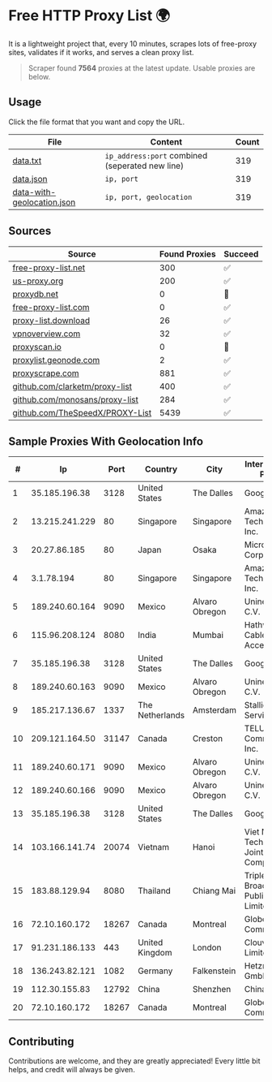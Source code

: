 
# Free HTTP Proxy List 🌍

It is a lightweight project that, every 10 minutes, scrapes lots of free-proxy sites, validates if it works, and serves a clean proxy list.


> Scraper found **7564** proxies at the latest update. Usable proxies are below.

## Usage

Click the file format that you want and copy the URL.


|File|Content|Count|
|----|-------|-----|
|[data.txt](https://raw.githubusercontent.com/themiralay/Proxy-List-World/master/data.txt)|`ip_address:port` combined (seperated new line)|319|
|[data.json](https://raw.githubusercontent.com/themiralay/Proxy-List-World/master/data.json)|`ip, port`|319|
|[data-with-geolocation.json](https://raw.githubusercontent.com/themiralay/Proxy-List-World/master/data-with-geolocation.json)|`ip, port, geolocation`|319|

## Sources

|Source|Found Proxies|Succeed|
|------|-------------|-------|
|[free-proxy-list.net](https://free-proxy-list.net)|300|✅|
|[us-proxy.org](https://www.us-proxy.org)|200|✅|
|[proxydb.net](http://proxydb.net)|0|🚫|
|[free-proxy-list.com](https://free-proxy-list.com/?page=&port=&type%5B%5D=http&type%5B%5D=https&up_time=0&search=Search)|0|✅|
|[proxy-list.download](https://www.proxy-list.download/HTTP)|26|✅|
|[vpnoverview.com](https://vpnoverview.com/privacy/anonymous-browsing/free-proxy-servers)|32|✅|
|[proxyscan.io](https://www.proxyscan.io)|0|🚫|
|[proxylist.geonode.com](https://proxylist.geonode.com/api/proxy-list?limit=300&page=1&sort_by=lastChecked&sort_type=desc&protocols=http,https)|2|✅|
|[proxyscrape.com](https://api.proxyscrape.com/v2/?request=displayproxies&protocol=http&timeout=10000&country=all&ssl=all&anonymity=all)|881|✅|
|[github.com/clarketm/proxy-list](https://raw.githubusercontent.com/clarketm/proxy-list/master/proxy-list-raw.txt)|400|✅|
|[github.com/monosans/proxy-list](https://raw.githubusercontent.com/monosans/proxy-list/main/proxies/http.txt)|284|✅|
|[github.com/TheSpeedX/PROXY-List](https://raw.githubusercontent.com/TheSpeedX/PROXY-List/master/http.txt)|5439|✅|


## Sample Proxies With Geolocation Info

|#|Ip|Port|Country|City|Internet Service Provider|
|-|--|----|-------|----|-------------------------|
|1|35.185.196.38|3128|United States|The Dalles|Google LLC|
|2|13.215.241.229|80|Singapore|Singapore|Amazon Technologies Inc.|
|3|20.27.86.185|80|Japan|Osaka|Microsoft Corporation|
|4|3.1.78.194|80|Singapore|Singapore|Amazon Technologies Inc.|
|5|189.240.60.164|9090|Mexico|Alvaro Obregon|Uninet S.A. de C.V.|
|6|115.96.208.124|8080|India|Mumbai|Hathway IP over Cable Internet Access|
|7|35.185.196.38|3128|United States|The Dalles|Google LLC|
|8|189.240.60.163|9090|Mexico|Alvaro Obregon|Uninet S.A. de C.V.|
|9|185.217.136.67|1337|The Netherlands|Amsterdam|Stallion Network Services Limited|
|10|209.121.164.50|31147|Canada|Creston|TELUS Communications Inc.|
|11|189.240.60.171|9090|Mexico|Alvaro Obregon|Uninet S.A. de C.V.|
|12|189.240.60.166|9090|Mexico|Alvaro Obregon|Uninet S.A. de C.V.|
|13|35.185.196.38|3128|United States|The Dalles|Google LLC|
|14|103.166.141.74|20074|Vietnam|Hanoi|Viet NAM Cloud Technology Joint Stock Company|
|15|183.88.129.94|8080|Thailand|Chiang Mai|Triple T Broadband Public Company Limited|
|16|72.10.160.172|18267|Canada|Montreal|GloboTech Communications|
|17|91.231.186.133|443|United Kingdom|London|Clouvider Limited|
|18|136.243.82.121|1082|Germany|Falkenstein|Hetzner Online GmbH|
|19|112.30.155.83|12792|China|Shenzhen|China Mobile|
|20|72.10.160.172|18267|Canada|Montreal|GloboTech Communications|



## Contributing

Contributions are welcome, and they are greatly appreciated! Every
little bit helps, and credit will always be given.

